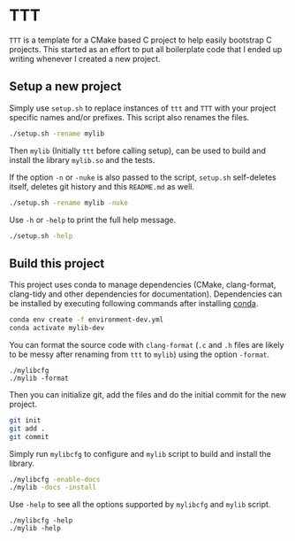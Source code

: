 # TTT

`TTT` is a template for a CMake based C project to help easily bootstrap C
projects. This started as an effort to put all boilerplate code that I ended
up writing whenever I created a new project.

## Setup a new project

Simply use `setup.sh` to replace instances of `ttt` and `TTT` with your
project specific names and/or prefixes. This script also renames the files.
```sh
./setup.sh -rename mylib
```

Then `mylib` (Initially `ttt` before calling setup), can be used to
build and install the library `mylib.so` and the tests.

If the option `-n` or `-nuke` is also passed to the script, `setup.sh`
self-deletes itself, deletes git history and this `README.md` as well.
```sh
./setup.sh -rename mylib -nuke
```

Use `-h` or `-help` to print the full help message.
```sh
./setup.sh -help
```

## Build this project

This project uses conda to manage dependencies (CMake, clang-format, clang-tidy
and other dependencies for documentation). Dependencies can be installed by
executing following commands after installing
[conda](https://docs.conda.io/en/latest/miniconda.html).
```sh
conda env create -f environment-dev.yml
conda activate mylib-dev
```

You can format the source code with `clang-format` (`.c` and `.h` files are
likely to be messy after renaming from `ttt` to `mylib`) using the option
`-format`.
```
./mylibcfg
./mylib -format
```

Then you can initialize git, add the files and do the initial commit for the
new project.
```sh
git init
git add .
git commit
```

Simply run `mylibcfg` to configure and `mylib` script to build and install the
library.
```sh
./mylibcfg -enable-docs
./mylib -docs -install
```

Use `-help` to see all the options supported by `mylibcfg` and `mylib` script.
```
./mylibcfg -help
./mylib -help
```
